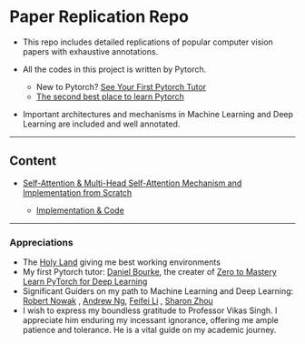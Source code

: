 # Paper Replication Repo
- This repo includes detailed replications of popular computer vision papers with exhaustive 
  annotations. 
- All the codes in this project is written by Pytorch. 
  
    - New to Pytorch? [See Your First Pytorch Tutor](https://pytorch.org/tutorials/)
    - [The second best place to learn Pytorch](https://www.learnpytorch.io/)
- Important architectures and mechanisms in Machine Learning and Deep Learning are included and 
  well annotated.

---
## Content

- [Self-Attention & Multi-Head Self-Attention Mechanism and Implementation from Scratch](https://github.com/PeiranLi0930/TorchProject/blob/main/PaperReplicate/Self_Attention_from_Scratch/Self-Attention%20and%20Multi-head%20Attention%20Mechanism%20036331bdfc7649238f86306bb44bed38.md)

    - [Implementation & Code](https://github.com/PeiranLi0930/TorchProject/blob/main/PaperReplicate/Self_Attention_from_Scratch/self_attention_mechanism.ipynb)



---
### Appreciations

- The [Holy Land](https://biostat.wiscweb.wisc.edu/) giving me best working environments
- My first Pytorch tutor: [Daniel Bourke](https://github.com/mrdbourke), the creater of [Zero to 
  Mastery Learn PyTorch for Deep Learning](https://www.learnpytorch.io/)
- Significant Guiders on my path to Machine Learning and Deep Learning: [Robert Nowak](https://nowak.ece.wisc.edu/)
  , [Andrew Ng](https://www.andrewng.org/), [Feifei Li](https://profiles.stanford.edu/fei-fei-li)
  , [Sharon Zhou](https://sharonzhou.me/)
- I wish to express my boundless gratitude to Professor Vikas Singh. I appreciate him enduring my incessant ignorance, offering me ample patience and tolerance. He is a vital guide on my academic journey.